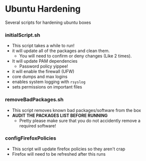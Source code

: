 # Ubuntu Hardening
Several scripts for hardening ubuntu boxes

### initialScript.sh
* This script takes a while to run! 
* it will update all of the packages and clean them. 
    * You will need to confirm or deny changes (Like 2 times).
* It will update PAM dependencies
    * Password policy yippee!
* it will enable the firewall (UFW)
* core dumps and max logins
* enables system logging with `rsyslog`
* sets permissions on important files

### removeBadPackages.sh
* This script removes known bad packages/software from the box
* **AUDIT THE PACKAGES LIST BEFORE RUNNING**    
    * Pretty please make sure that you do not accidently remove a required software!

### configFirefoxPolicies
* This script will update firefox policies so they aren't crap
* Firefox will need to be refreshed after this runs